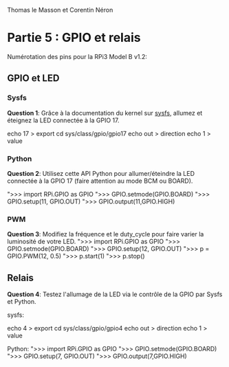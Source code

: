 Thomas le Masson et Corentin Néron

# Partie 5 : GPIO et relais

Numérotation des pins pour la RPi3 Model B v1.2:

## GPIO et LED

### Sysfs

**Question 1**: Grâce à la documentation du kernel sur
                [sysfs](https://www.kernel.org/doc/Documentation/gpio/sysfs.txt),
                allumez et éteignez la LED connectée à la GPIO 17.
                
echo 17 > export 
cd sys/class/gpio/gpio17
echo out > direction
echo 1 > value

### Python


**Question 2**: Utilisez cette API Python pour allumer/éteindre la LED
                connectée à la GPIO 17 (faire attention au mode BCM ou BOARD).

">>> import RPi.GPIO as GPIO
">>> GPIO.setmode(GPIO.BOARD)
">>> GPIO.setup(11, GPIO.OUT)
">>> GPIO.output(11,GPIO.HIGH)

### PWM

**Question 3**: Modifiez la fréquence et le duty_cycle pour faire varier la
                luminosité de votre LED.
">>> import RPi.GPIO as GPIO
">>> GPIO.setmode(GPIO.BOARD)
">>> GPIO.setup(12, GPIO.OUT)
">>> p = GPIO.PWM(12, 0.5)
">>> p.start(1)
">>> p.stop()

## Relais

**Question 4**: Testez l'allumage de la LED via le contrôle de la GPIO par Sysfs
                et Python.

sysfs:

echo 4 > export 
cd sys/class/gpio/gpio4
echo out > direction
echo 1 > value  

Python: 
">>> import RPi.GPIO as GPIO
">>> GPIO.setmode(GPIO.BOARD)
">>> GPIO.setup(7, GPIO.OUT)
">>> GPIO.output(7,GPIO.HIGH)
                
